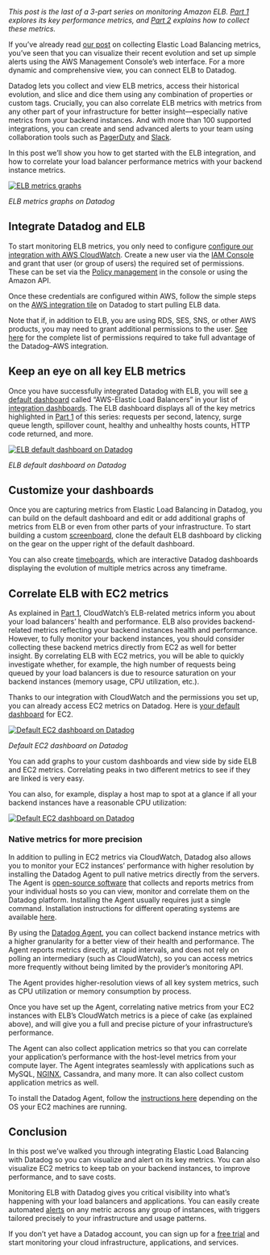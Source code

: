 *This post is the last of a 3-part series on monitoring Amazon ELB. [Part 1](https://www.datadoghq.com/blog/top-elb-health-and-performance-metrics) explores its key performance metrics, and [Part 2](https://www.datadoghq.com/blog/how-to-collect-aws-elb-metrics) explains how to collect these metrics.*

If you’ve already read [our post](https://www.datadoghq.com/blog/how-to-collect-aws-elb-metrics) on collecting Elastic Load Balancing metrics, you’ve seen that you can visualize their recent evolution and set up simple alerts using the AWS Management Console’s web interface. For a more dynamic and comprehensive view, you can connect ELB to Datadog.

Datadog lets you collect and view ELB metrics, access their historical evolution, and slice and dice them using any combination of properties or custom tags. Crucially, you can also correlate ELB metrics with metrics from any other part of your infrastructure for better insight—especially native metrics from your backend instances. And with more than 100 supported integrations, you can create and send advanced alerts to your team using collaboration tools such as [PagerDuty](https://www.datadoghq.com/blog/pagerduty/) and [Slack](https://www.datadoghq.com/blog/collaborate-share-track-performance-slack-datadog/).

In this post we’ll show you how to get started with the ELB integration, and how to correlate your load balancer performance metrics with your backend instance metrics.

[![ELB metrics graphs](https://d33tyra1llx9zy.cloudfront.net/blog/images/2015-10-elb/3-01.png)](https://d33tyra1llx9zy.cloudfront.net/blog/images/2015-10-elb/3-01.png)

*ELB metrics graphs on Datadog*

## Integrate Datadog and ELB

To start monitoring ELB metrics, you only need to configure [configure our integration with AWS CloudWatch](http://docs.datadoghq.com/integrations/aws/). Create a new user via the [IAM Console](https://console.aws.amazon.com/iam/home#s=Home) and grant that user (or group of users) the required set of permissions. These can be set via the [Policy management](https://console.aws.amazon.com/iam/home?#policies) in the console or using the Amazon API.

Once these credentials are configured within AWS, follow the simple steps on the [AWS integration tile](https://app.datadoghq.com/account/settings#integrations/amazon_web_services) on Datadog to start pulling ELB data.

Note that if, in addition to ELB, you are using RDS, SES, SNS, or other AWS products, you may need to grant additional permissions to the user. [See here](http://docs.datadoghq.com/integrations/aws/) for the complete list of permissions required to take full advantage of the Datadog–AWS integration.

## Keep an eye on all key ELB metrics

Once you have successfully integrated Datadog with ELB, you will see [a default dashboard](https://app.datadoghq.com/screen/integration/aws_elb) called “AWS-Elastic Load Balancers” in your list of [integration dashboards](https://app.datadoghq.com/dash/list). The ELB dashboard displays all of the key metrics highlighted in [Part 1](https://www.datadoghq.com/blog/top-elb-health-and-performance-metrics) of this series: requests per second, latency, surge queue length, spillover count, healthy and unhealthy hosts counts, HTTP code returned, and more.

[![ELB default dashboard on Datadog](https://d33tyra1llx9zy.cloudfront.net/blog/images/2015-10-elb/3-02.png)](https://d33tyra1llx9zy.cloudfront.net/blog/images/2015-10-elb/3-02.png)

*ELB default dashboard on Datadog*

## Customize your dashboards

Once you are capturing metrics from Elastic Load Balancing in Datadog, you can build on the default dashboard and edit or add additional graphs of metrics from ELB or even from other parts of your infrastructure. To start building a custom [screenboard](https://www.datadoghq.com/blog/introducing-screenboards-your-data-your-way/), clone the default ELB dashboard by clicking on the gear on the upper right of the default dashboard.

You can also create [timeboards](http://help.datadoghq.com/hc/en-us/articles/204580349-What-is-the-difference-between-a-ScreenBoard-and-a-TimeBoard-), which are interactive Datadog dashboards displaying the evolution of multiple metrics across any timeframe.

## Correlate ELB with EC2 metrics

As explained in [Part 1](https://www.datadoghq.com/blog/top-elb-health-and-performance-metrics), CloudWatch’s ELB-related metrics inform you about your load balancers’ health and performance. ELB also provides backend-related metrics reflecting your backend instances health and performance. However, to fully monitor your backend instances, you should consider collecting these backend metrics directly from EC2 as well for better insight. By correlating ELB with EC2 metrics, you will be able to quickly investigate whether, for example, the high number of requests being queued by your load balancers is due to resource saturation on your backend instances (memory usage, CPU utilization, etc.).

Thanks to our integration with CloudWatch and the permissions you set up, you can already access EC2 metrics on Datadog. Here is [your default dashboard](https://app.datadoghq.com/screen/integration/aws_ec2) for EC2.

[![Default EC2 dashboard on Datadog](https://d33tyra1llx9zy.cloudfront.net/blog/images/2015-10-elb/3-03.png)](https://d33tyra1llx9zy.cloudfront.net/blog/images/2015-10-elb/3-03.png)

*Default EC2 dashboard on Datadog*

You can add graphs to your custom dashboards and view side by side ELB and EC2 metrics. Correlating peaks in two different metrics to see if they are linked is very easy.

You can also, for example, display a host map to spot at a glance if all your backend instances have a reasonable CPU utilization:

[![Default EC2 dashboard on Datadog](https://d33tyra1llx9zy.cloudfront.net/blog/images/2015-10-elb/3-04.png)](https://d33tyra1llx9zy.cloudfront.net/blog/images/2015-10-elb/3-04.png)

### Native metrics for more precision

In addition to pulling in EC2 metrics via CloudWatch, Datadog also allows you to monitor your EC2 instances’ performance with higher resolution by installing the Datadog Agent to pull native metrics directly from the servers. The Agent is [open-source software](https://github.com/DataDog/dd-agent) that collects and reports metrics from your individual hosts so you can view, monitor and correlate them on the Datadog platform. Installing the Agent usually requires just a single command. Installation instructions for different operating systems are available [here](https://app.datadoghq.com/account/settings#agent).

By using the [Datadog Agent](https://www.datadoghq.com/blog/dont-fear-the-agent/), you can collect backend instance metrics with a higher granularity for a better view of their health and performance. The Agent reports metrics directly, at rapid intervals, and does not rely on polling an intermediary (such as CloudWatch), so you can access metrics more frequently without being limited by the provider’s monitoring API.

The Agent provides higher-resolution views of all key system metrics, such as CPU utilization or memory consumption by process.

Once you have set up the Agent, correlating native metrics from your EC2 instances with ELB’s CloudWatch metrics is a piece of cake (as explained above), and will give you a full and precise picture of your infrastructure’s performance.

The Agent can also collect application metrics so that you can correlate your application’s performance with the host-level metrics from your compute layer. The Agent integrates seamlessly with applications such as MySQL, [NGINX](https://www.datadoghq.com/blog/how-to-monitor-nginx/), Cassandra, and many more. It can also collect custom application metrics as well.

To install the Datadog Agent, follow the [instructions here](http://docs.datadoghq.com/guides/basic_agent_usage/) depending on the OS your EC2 machines are running.

## Conclusion

In this post we’ve walked you through integrating Elastic Load Balancing with Datadog so you can visualize and alert on its key metrics. You can also visualize EC2 metrics to keep tab on your backend instances, to improve performance, and to save costs.

Monitoring ELB with Datadog gives you critical visibility into what’s happening with your load balancers and applications. You can easily create automated [alerts](https://www.datadoghq.com/blog/monitoring-101-alerting/) on any metric across any group of instances, with triggers tailored precisely to your infrastructure and usage patterns.

If you don’t yet have a Datadog account, you can sign up for a [free trial](https://app.datadoghq.com/signup) and start monitoring your cloud infrastructure, applications, and services.
